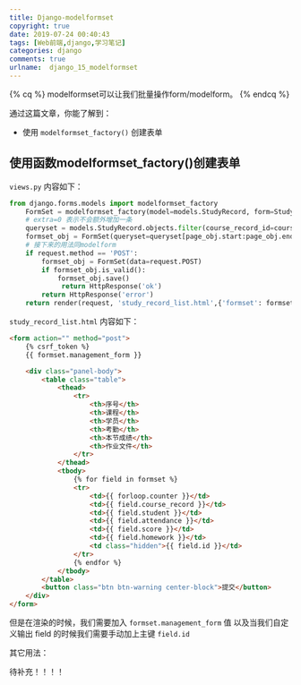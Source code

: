 ```yaml
---
title: Django-modelformset
copyright: true
date: 2019-07-24 00:40:43
tags: [Web前端,django,学习笔记]
categories: django
comments: true
urlname:  django_15_modelformset
---
```




{% cq %} modelformset可以让我们批量操作form/modelform。 {% endcq %}

<!--more-->

通过这篇文章，你能了解到：

- 使用 `modelformset_factory()` 创建表单



##  使用函数modelformset_factory()创建表单

`views.py` 内容如下：

```python
from django.forms.models import modelformset_factory
    FormSet = modelformset_factory(model=models.StudyRecord, form=StudyRecordForm, extra=0)
    # extra=0 表示不会额外增加一条
    queryset = models.StudyRecord.objects.filter(course_record_id=course_id)
    formset_obj = FormSet(queryset=queryset[page_obj.start:page_obj.end])
    # 接下来的用法同modelform
    if request.method == 'POST':
        formset_obj = FormSet(data=request.POST)
        if formset_obj.is_valid():
            formset_obj.save()
             return HttpResponse('ok')
        return HttpResponse('error')
   	return render(request, 'study_record_list.html',{'formset': formset_obj})
```



`study_record_list.html` 内容如下：

```html
<form action="" method="post">
    {% csrf_token %}
    {{ formset.management_form }}

    <div class="panel-body">
        <table class="table">
            <thead>
                <tr>
                    <th>序号</th>
                    <th>课程</th>
                    <th>学员</th>
                    <th>考勤</th>
                    <th>本节成绩</th>
                    <th>作业文件</th>
                </tr>
            </thead>
            <tbody>
                {% for field in formset %}
                <tr>
                    <td>{{ forloop.counter }}</td>
                    <td>{{ field.course_record }}</td>
                    <td>{{ field.student }}</td>
                    <td>{{ field.attendance }}</td>
                    <td>{{ field.score }}</td>
                    <td>{{ field.homework }}</td>
                    <td class="hidden">{{ field.id }}</td>
                </tr>
                {% endfor %}
            </tbody>
        </table>
        <button class="btn btn-warning center-block">提交</button>           
    </div>
</form>
```

但是在渲染的时候，我们需要加入   `formset.management_form` 值 以及当我们自定义输出 field 的时候我们需要手动加上主键  `field.id`



其它用法：

待补充！！！！